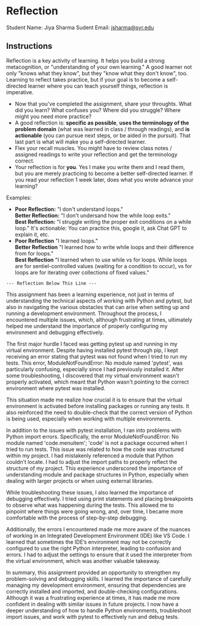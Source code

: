 # Reflection

Student Name:  Jiya Sharma
Sudent Email:  jsharma@syr.edu

## Instructions

Reflection is a key activity of learning. It helps you build a strong metacognition, or "understanding of your own learning." A good learner not only "knows what they know", but they "know what they don't know", too. Learning to reflect takes practice, but if your goal is to become a self-directed learner where you can teach yourself things, reflection is imperative.

- Now that you've completed the assignment, share your throughts. What did you learn? What confuses you? Where did you struggle? Where might you need more practice?
- A good reflection is: **specific as possible**,  **uses the terminology of the problem domain** (what was learned in class / through readings), and **is actionable** (you can pursue next steps, or be aided in the pursuit). That last part is what will make you a self-directed learner.
- Flex your recall muscles. You might have to review class notes / assigned readings to write your reflection and get the terminology correct.
- Your reflection is for **you**. Yes I make you write them and I read them, but you are merely practicing to become a better self-directed learner. If you read your reflection 1 week later, does what you wrote advance your learning?

Examples:

- **Poor Reflection:**  "I don't understand loops."   
**Better Reflection:** "I don't undersand how the while loop exits."   
**Best Reflection:** "I struggle writing the proper exit conditions on a while loop." It's actionable: You can practice this, google it, ask Chat GPT to explain it, etc. 
-  **Poor Reflection** "I learned loops."   
**Better Reflection** "I learned how to write while loops and their difference from for loops."   
**Best Reflection** "I learned when to use while vs for loops. While loops are for sentiel-controlled values (waiting for a condition to occur), vs for loops are for iterating over collections of fixed values."

`--- Reflection Below This Line ---`

This assignment has been a learning experience, not just in terms of understanding the technical aspects of working with Python and pytest, but also in navigating the various obstacles that can arise when setting up and running a development environment. Throughout the process, I encountered multiple issues, which, although frustrating at times, ultimately helped me understand the importance of properly configuring my environment and debugging effectively.

The first major hurdle I faced was getting pytest up and running in my virtual environment. Despite having installed pytest through pip, I kept receiving an error stating that pytest was not found when I tried to run my tests. This error, ModuleNotFoundError: No module named 'pytest', was particularly confusing, especially since I had previously installed it. After some troubleshooting, I discovered that my virtual environment wasn't properly activated, which meant that Python wasn't pointing to the correct environment where pytest was installed.

This situation made me realize how crucial it is to ensure that the virtual environment is activated before installing packages or running any tests. It also reinforced the need to double-check that the correct version of Python is being used, especially when working with multiple environments.

In addition to the issues with pytest installation, I ran into problems with Python import errors. Specifically, the error ModuleNotFoundError: No module named 'code.menuitem'; 'code' is not a package occurred when I tried to run tests. This issue was related to how the code was structured within my project. I had mistakenly referenced a module that Python couldn't locate. I had to adjust the import paths to properly reflect the structure of my project. This experience underscored the importance of understanding module and package structures in Python, especially when dealing with larger projects or when using external libraries.

While troubleshooting these issues, I also learned the importance of debugging effectively. I tried using print statements and placing breakpoints to observe what was happening during the tests. This allowed me to pinpoint where things were going wrong, and, over time, I became more comfortable with the process of step-by-step debugging.

Additionally, the errors I encountered made me more aware of the nuances of working in an Integrated Development Environment (IDE) like VS Code. I learned that sometimes the IDE’s environment may not be correctly configured to use the right Python interpreter, leading to confusion and errors. I had to adjust the settings to ensure that it used the interpreter from the virtual environment, which was another valuable takeaway.

In summary, this assignment provided an opportunity to strengthen my problem-solving and debugging skills. I learned the importance of carefully managing my development environment, ensuring that dependencies are correctly installed and imported, and double-checking configurations. Although it was a frustrating experience at times, it has made me more confident in dealing with similar issues in future projects. I now have a deeper understanding of how to handle Python environments, troubleshoot import issues, and work with pytest to effectively run and debug tests.

